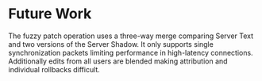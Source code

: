 # Future Work
The fuzzy patch operation uses a three-way merge comparing Server Text and two versions of the Server Shadow. It only supports single synchronization packets limiting performance in high-latency connections. Additionally edits from all users are blended making attribution and individual rollbacks difficult.

